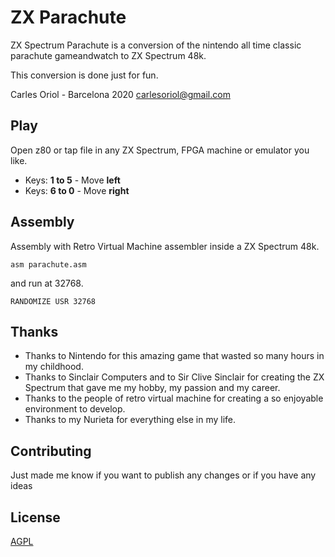 # ZX Parachute

ZX Spectrum Parachute is a conversion of the nintendo all time classic parachute gameandwatch to ZX Spectrum 48k.

This conversion is done just for fun.


Carles Oriol - Barcelona 2020
carlesoriol@gmail.com

## Play

Open z80 or tap file in any ZX Spectrum, FPGA machine or emulator you like.

* Keys: **1 to 5** - Move **left** 
* Keys: **6 to 0** - Move **right**


## Assembly

Assembly with Retro Virtual Machine assembler inside a ZX Spectrum 48k.

```
asm parachute.asm
```

and run at 32768.

```
RANDOMIZE USR 32768
```

## Thanks

* Thanks to Nintendo for this amazing game that wasted so many hours in my childhood.
* Thanks to Sinclair Computers and to Sir Clive Sinclair for creating the ZX Spectrum that gave me my hobby, my passion and my career.
* Thanks to the people of retro virtual machine for creating a so enjoyable environment to develop.
* Thanks to my Nurieta for everything else in my life.

## Contributing
Just made me know if you want to publish any changes or if you have any ideas

## License
[AGPL](https://choosealicense.com/licenses/agpl/)
